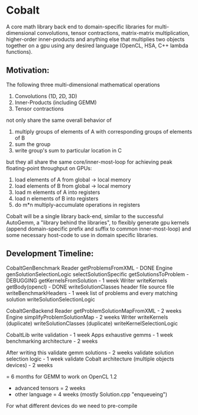 # Cobalt

A core math library back end to domain-specific libraries for multi-dimensional convolutions, tensor contractions, matrix-matrix multiplication, higher-order inner-products and anything else that multiplies two objects together on a gpu using any desired language (OpenCL, HSA, C++ lambda functions).

## Motivation:
The following three multi-dimensional mathematical operations

1) Convolutions (1D, 2D, 3D)
2) Inner-Products (including GEMM)
3) Tensor contractions

not only share the same overall behavior of

1) multiply groups of elements of A with corresponding groups of elements of B
2) sum the group
3) write group's sum to particular location in C

but they all share the same core/inner-most-loop for achieving peak floating-point throughput on GPUs:

1)	load elements of A from global -> local memory
2)	load elements of B from global -> local memory
3)	load m elements of A into registers
4)	load n elements of B into registers
5)	do m\*n multiply-accumulate operations in registers

Cobalt will be a single library back-end, similar to the successful AutoGemm, a "library behind the libraries", to flexibly generate gpu kernels (append domain-specific prefix and suffix to common inner-most-loop) and some necessary host-code to use in domain specific libraries.

## Development Timeline:

CobaltGenBenchmark
  Reader
    getProblemsFromXML - DONE
  Engine
    genSolutionSelectionLogic
      selectSolutionSpecific
    getSolutionsToProblem - DEBUGGING
    getKernelsFromSolution - 1 week
  Writer
    writeKernels
      getBody(opencl) - DONE
    writeSolutionClasses
      header file
      source file
    writeBenchmarkHeaders - 1 week
      list of problems and every matching solution
    writeSolutionSelectionLogic

CobaltGenBackend
  Reader
    getProblemSolutionMapFromXML - 2 weeks
  Engine
    simplifyProblemSolutionMap - 2 weeks
  Writer
    writeKernels (duplicate)
    writeSolutionClasses (duplicate)
    writeKernelSelectionLogic

CobaltLib
  write validation - 1 week
Apps
  exhaustive gemms - 1 week
  benchmarking architecture - 2 weeks

After writing this
validate gemm solutions - 2 weeks
validate solution selection logic - 1 week
validate Cobalt architecture (multiple objects devices) - 2 weeks

= 6 months for GEMM to work on OpenCL 1.2
+ advanced tensors = 2 weeks
+ other language = 4 weeks (mostly Solution.cpp "enqueueing")

For what different devices do we need to pre-compile
